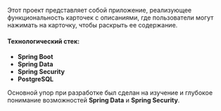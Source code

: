 Этот проект представляет собой приложение, реализующее функциональность карточек с описаниями, где пользователи могут нажимать на карточку, чтобы раскрыть ее содержание.

#### Технологический стек:
- **Spring Boot**
- **Spring Data**
- **Spring Security**
- **PostgreSQL**

Основной упор при разработке был сделан на изучение и глубокое понимание возможностей **Spring Data** и **Spring Security**. 
